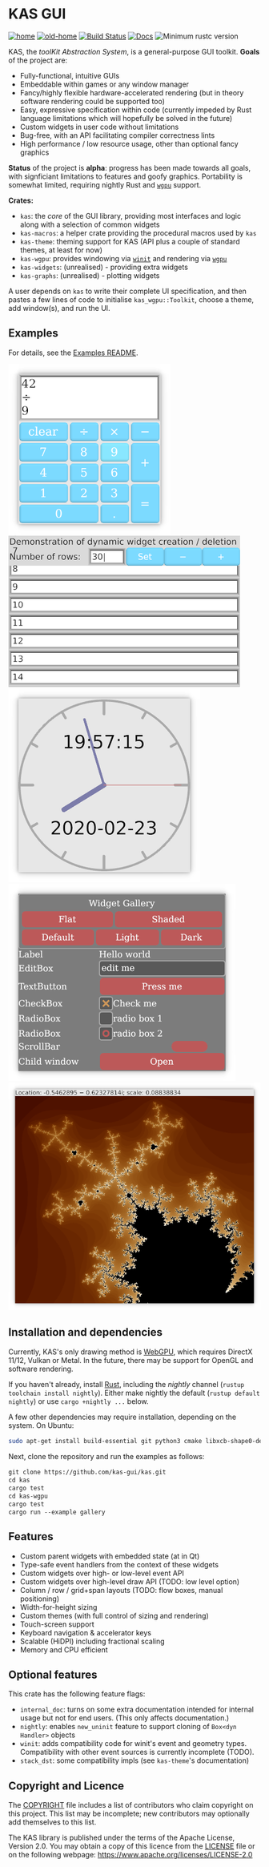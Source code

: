 KAS GUI
==========

[![home](https://img.shields.io/badge/GitHub-home-blue)](https://github.com/kas-gui/kas)
[![old-home](https://img.shields.io/badge/GitLab-old--home-blueviolet)](https://gitlab.com/dhardy/kas)
[![Build Status](https://travis-ci.com/kas-gui/kas.svg?branch=master)](https://travis-ci.com/kas-gui/kas)
[![Docs](https://docs.rs/kas/badge.svg)](https://docs.rs/kas)
![Minimum rustc version](https://img.shields.io/badge/rustc-nightly-lightgray.svg)

KAS, the *toolKit Abstraction System*, is a general-purpose GUI toolkit.
**Goals** of the project are:

-   Fully-functional, intuitive GUIs
-   Embeddable within games or any window manager
-   Fancy/highly flexible hardware-accelerated rendering
    (but in theory software rendering could be supported too)
-   Easy, expressive specification within code (currently impeded by
    Rust language limitations which will hopefully be solved in the future)
-   Custom widgets in user code without limitations
-   Bug-free, with an API facilitating compiler correctness lints
-   High performance / low resource usage, other than optional fancy graphics

**Status** of the project is **alpha**: progress has been made towards all
goals, with signficiant limitations to features and goofy graphics.
Portability is somewhat limited, requiring nightly Rust and [`wgpu`] support.

**Crates:**

-   `kas`: the *core* of the GUI library, providing most interfaces and logic
    along with a selection of common widgets
-   `kas-macros`: a helper crate providing the procedural macros used by `kas`
-   `kas-theme`: theming support for KAS (API plus a couple of standard themes,
    at least for now)
-   `kas-wgpu`: provides windowing via [`winit`] and rendering via [`wgpu`]
-   `kas-widgets`: (unrealised) - providing extra widgets
-   `kas-graphs`: (unrealised) - plotting widgets

A user depends on `kas` to write their complete UI specification, and then
pastes a few lines of code to initialise `kas_wgpu::Toolkit`, choose a theme,
add window(s), and run the UI.

[`winit`]: https://github.com/rust-windowing/winit/
[`wgpu`]: https://github.com/gfx-rs/wgpu-rs


Examples
---------

For details, see the [Examples README](kas-wgpu/examples/README.md).

![Calculator](screenshots/calculator.png) ![Dynamic](screenshots/dynamic.png)
![Clock](screenshots/clock.png) ![Gallery](screenshots/gallery.png)
![Mandlebrot](screenshots/mandlebrot.png)


Installation and dependencies
----------------

Currently, KAS's only drawing method is [WebGPU](https://github.com/gfx-rs/wgpu-rs),
which requires DirectX 11/12, Vulkan or Metal.
In the future, there may be support for OpenGL and software rendering.

If you haven't already, install [Rust](https://www.rust-lang.org/), including
the *nightly* channel (`rustup toolchain install nightly`). Either make nightly
the default (`rustup default nightly`) or use `cargo +nightly ...` below.

A few other dependencies may require installation, depending on the system.
On Ubuntu:

```sh
sudo apt-get install build-essential git python3 cmake libxcb-shape0-dev libxcb-xfixes0-dev
```

Next, clone the repository and run the examples as follows:

```
git clone https://github.com/kas-gui/kas.git
cd kas
cargo test
cd kas-wgpu
cargo test
cargo run --example gallery
```


Features
----------

-   Custom parent widgets with embedded state (at in Qt)
-   Type-safe event handlers from the context of these widgets
-   Custom widgets over high- or low-level event API
-   Custom widgets over high-level draw API (TODO: low level option)
-   Column / row / grid+span layouts (TODO: flow boxes, manual positioning)
-   Width-for-height sizing
-   Custom themes (with full control of sizing and rendering)
-   Touch-screen support
-   Keyboard navigation & accelerator keys
-   Scalable (HiDPI) including fractional scaling
-   Memory and CPU efficient


Optional features
-------

This crate has the following feature flags:

-   `internal_doc`: turns on some extra documentation intended for internal
    usage but not for end users. (This only affects documentation.)
-   `nightly`: enables `new_uninit` feature to support cloning of
    `Box<dyn Handler>` objects
-   `winit`: adds compatibility code for winit's event and geometry types.
    Compatibility with other event sources is currently incomplete (TODO).
-   `stack_dst`: some compatibility impls (see `kas-theme`'s documentation)


Copyright and Licence
-------

The [COPYRIGHT](COPYRIGHT) file includes a list of contributors who claim
copyright on this project. This list may be incomplete; new contributors may
optionally add themselves to this list.

The KAS library is published under the terms of the Apache License, Version 2.0.
You may obtain a copy of this licence from the [LICENSE](LICENSE) file or on
the following webpage: <https://www.apache.org/licenses/LICENSE-2.0>

